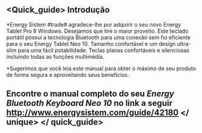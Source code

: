## <Quick_guide> Introdução

*Energy Sistem #trade# agradece-lhe por adquirir o seu novo Energy Tablet Pro 8 Windows. Desejamos que tire o maior proveito. Este teclado portátil possui a tecnologia Bluetooth para uma conexão sem fio eficiente para o seu Energy Tablet Neo 10. Tamanho confortável e um design ultra-slim para uma fácil potabilidade. Teclas planas confortáveis e silenciosas incluindo todas as funções multimédia. 

*Sugerimos que você leia este manual para obter o máximo de seu produto de forma segura e aproveitando seus benefícios. 



## <unique> Encontre o manual completo do seu *Energy Bluetooth Keyboard Neo 10* no link a seguir http://www.energysistem.com/guide/42180 </ unique> </ quick_guide> 
